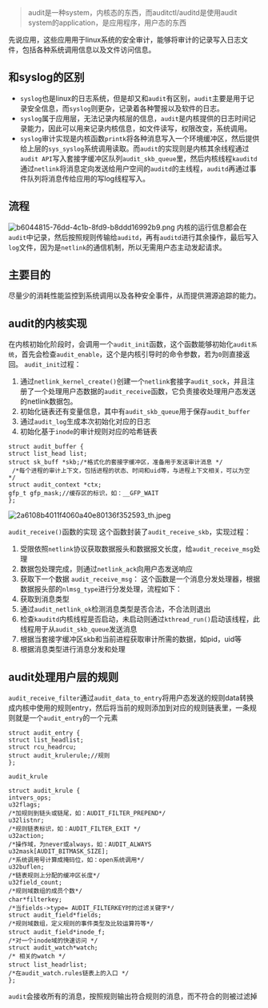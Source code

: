 > audit是一种system，内核态的东西，而auditctl/auditd是使用audit system的application，是应用程序，用户态的东西

先说应用，这些应用用于linux系统的安全审计，能够将审计的记录写入日志文件，包括各种系统调用信息以及文件访问信息。
## 和syslog的区别
* `syslog`也是linux的日志系统，但是却又和`audit`有区别，`audit`主要是用于记录安全信息，而`syslog`则更杂，记录着各种警报以及软件的日志。
* `syslog`属于应用层，无法记录内核层的信息，`audit`是内核提供的日志时间记录能力，因此可以用来记录内核信息，如文件读写，权限改变，系统调用。
* `syslog`审计实现是内核函数`printk`将各种消息写入一个环境缓冲区，然后提供给上层的`sys_syslog`系统调用读取。而`audit`的实现则是内核其余线程通过`audit API`写入套接字缓冲区队列`audit_skb_queue`里，然后内核线程`kauditd`通过`netlink`将消息定向发送给用户空间的`auditd`的主线程，`auditd`再通过事件队列将消息传给应用的写log线程写入。
## 流程
![b6044815-76dd-4c1b-8fd9-b8ddd16992b9.png](audit和auditctl_files/b6044815-76dd-4c1b-8fd9-b8ddd16992b9.png)
内核的运行信息都会在`audit`中记录，然后按照规则传输给`auditd`，再有`auditd`进行其余操作，最后写入`log`文件，因为是`netlink`的通信机制，所以无需用户态主动发起请求。

## 主要目的
尽量少的消耗性能监控到系统调用以及各种安全事件，从而提供溯源追踪的能力。
## audit的内核实现
在内核初始化阶段时，会调用一个`audit_init`函数，这个函数能够初始化`audit系统`，首先会检查`audit_enable`，这个是内核引导时的命令参数，若为`0`则直接返回。
`audit_init`过程：
1. 通过`netlink_kernel_create()`创建一个`netlink`套接字`audit_sock`，并且注册了一个处理用户态数据的`audit_receive`函数，它负责接收处理用户态发送的netlink数据包。
2. 初始化链表还有变量信息，其中有`audit_skb_queue`用于保存`audit_buffer`
3. 通过`audit_log`生成本次初始化对应的日志
4. 初始化基于`inode`的审计规则对应的哈希链表
```
struct audit_buffer {
struct list_head list;
struct sk_buff *skb;/*格式化的套接字缓冲区，准备用于发送审计消息 */
 /*每个进程的审计上下文，包括进程的状态、时间和uid等，与进程上下文相关，可以为空 */
struct audit_context *ctx;
gfp_t gfp_mask;//缓存区的标识，如：__GFP_WAIT
};
```
![2a6108b4011f4060a40e80136f352593_th.jpeg](http://img.mp.itc.cn/upload/20160917/2a6108b4011f4060a40e80136f352593_th.jpeg)

`audit_receive()`函数的实现
这个函数封装了`audit_receive_skb`，实现过程：
1. 受限依照`netlink`协议获取数据报头和数据报文长度，给`audit_receive_msg`处理
2. 数据包处理完成，则通过`netlink_ack`向用户态发送响应
3. 获取下一个数据
`audit_receive_msg`：
这个函数是一个消息分发处理器，根据数据报头部的`nlmsg_type`进行分发处理，流程如下：
1. 获取到消息类型
2. 通过`audit_netlink_ok`检测消息类型是否合法，不合法则退出
3. 检查`kauditd`内核线程是否启动，未启动则通过`kthread_run()`启动该线程，此线程用于从`audit_skb_queue`发送消息
4. 根据当套接字缓冲区skb和当前进程获取审计所需的数据，如pid，uid等
5. 根据消息类型进行消息分发和处理

## audit处理用户层的规则
`audit_receive_filter`通过`audit_data_to_entry`将用户态发送的规则data转换成内核中使用的规则entry，然后将当前的规则添加到对应的规则链表里，一条规则就是一个`audit_entry`的一个元素
```
struct audit_entry {
struct list_headlist;
struct rcu_headrcu;
struct audit_krulerule;//规则
};
```
`audit_krule`
```
struct audit_krule {
intvers_ops;
u32flags;
/*加规则到链头或链尾，如：AUDIT_FILTER_PREPEND*/
u32listnr;             
/*规则链表标识，如：AUDIT_FILTER_EXIT */
u32action;             
/*操作域，为never或always，如：AUDIT_ALWAYS
u32mask[AUDIT_BITMASK_SIZE];
/*系统调用号计算成掩码位，如：open系统调用*/
u32buflen;    
/*链表规则上分配的缓冲区长度*/
u32field_count;       
/*规则域数组的成员个数*/
char*filterkey; 　  
/*当fields->type= AUDIT_FILTERKEY时的过滤关键字*/
struct audit_field*fields;        
/*规则域数组，定义规则的事件类型及比较运算符等*/
struct audit_field*inode_f; 　
/*对一个inode域的快速访问 */
struct audit_watch*watch;
/* 相关的watch */
struct list_headrlist;　
/*在audit_watch.rules链表上的入口 */
};
```
`audit`会接收所有的消息，按照规则输出符合规则的消息，而不符合的则被过滤掉

